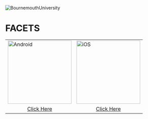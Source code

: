 ![BournemouthUniversity](https://kp.cdnkic.com/wp-content/uploads/2016/09/bournemouth-university-logo.gif)

# FACETS

<table>
  <tr>
    <td>
      <img src="http://www.logospng.com/images/119/android-vector-logos-logo-zone-119028.png" alt="Android" width="200"/>
    </td>
    <td>
      <img src="https://upload.wikimedia.org/wikipedia/commons/c/ca/IOS_logo.svg" alt="iOS" width="200"/>
    </td>
  </tr>
  <tr>
    <td>
      <div align="center"><a href="https://github.com/VersCreativeUK/FACETS/tree/master/Android">Click Here</a></div>
    </td>
    <td>
      <div align="center"><a href="https://github.com/VersCreativeUK/FACETS/tree/master/iOS">Click Here</a></div>
    </td>
  </tr>
</table>
